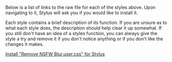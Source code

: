 Below is a list of links to the raw file for each of the styles above. Upon navigating to it, Stylus will ask you if you would like to install it.  

Each style contains a brief description of its function. If you are unsure as to what each style does, the description should help clear it up somewhat. If you still don't have an idea of a styles function, you can always give the style a try and remove it if you don't notice anything or if you don't like the changes it makes.  

[Install "Remove NSFW Blur.user.css" for Stylus](https://raw.githubusercontent.com/Neop0litan/CSS-Tweaks/main/Stylus/modworkshop.net/Remove%20NSFW%20Blur.user.css)